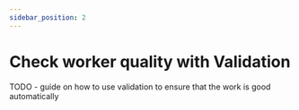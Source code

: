 ```yaml
---
sidebar_position: 2
---
```


# Check worker quality with Validation

TODO - guide on how to use validation to ensure that the work is good automatically 